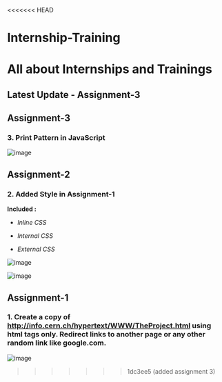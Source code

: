 <<<<<<< HEAD
# Internship-Training

All about Internships and Trainings
=======
## Latest Update - Assignment-3


## Assignment-3
### 3. Print Pattern in JavaScript


![image](https://user-images.githubusercontent.com/95628601/216825347-42556f53-120d-4741-b55c-484a4c005fbc.png)



## Assignment-2
### 2. Added Style in Assignment-1

**Included :**

* *Inline CSS*

* *Internal CSS*

* *External CSS*



![image](https://user-images.githubusercontent.com/95628601/213448145-bfee8fa3-7bcb-430f-98de-43c9a834d90c.png)

![image](https://user-images.githubusercontent.com/95628601/213448203-ee273f47-484d-4d56-ab8d-a3271d3cad22.png)




## Assignment-1

### 1. Create a copy of http://info.cern.ch/hypertext/WWW/TheProject.html using html tags only. Redirect links to another page or any other random link like google.com.



![image](https://user-images.githubusercontent.com/95628601/216774676-3bd0a2ee-eb19-4a23-9c12-481c5e7ca2ad.png)
>>>>>>> 1dc3ee5 (added assignment 3)
